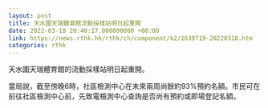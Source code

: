 ```yaml
---
layout: post
title: 天水圍天瑞體育館流動採樣站明日起重開
date: 2022-03-18 20:48:17.000000000 +08:00
link: https://news.rthk.hk/rthk/ch/component/k2/1639719-20220318.htm
categories: rthk
---
```


天水圍天瑞體育館的流動採樣站明日起重開。

當局說，截至傍晚6時，社區檢測中心在未來兩周尚餘約93%預約名額。市民可在前往社區檢測中心前，先致電檢測中心查詢是否尚有預約或即場登記名額。
　　 
　　
